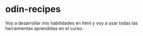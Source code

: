 # odin-recipes

Voy a desarrollar mis habilidades en html y voy a usar todas las herramientas aprendidas
en el curso.

